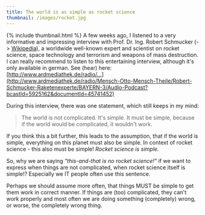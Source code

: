 ```yaml
---
title: The world is as simple as rocket science
thumbnail: /images/rocket.jpg
---
```


{% include thumbnail.html %}
A few weeks ago, I listened to a very informative and impressing interview with Prof. Dr. Ing. Robert Schmucker (-> [Wikipedia](https://de.wikipedia.org/wiki/Robert_Schmucker)), a worldwide well-known expert and scientist on rocket science, space technology and terrorism and weapons of mass destruction.
I can really recommend to listen to this entertaining interview, although it's only available in german.
See (hear) here:  [http://www.ardmediathek.de/radio/...](http://www.ardmediathek.de/radio/Mensch-Otto-Mensch-Theile/Robert-Schmucker-Raketenexperte/BAYERN-3/Audio-Podcast?bcastId=5925162&documentId=45741452)

During this interview, there was one statement, which still keeps in my mind:

> The world is not complicated. It's simple. It must be simple, because if the world would be complicated, it wouldn't work.

If you think this a bit further, this leads to the assumption, that if the world is simple, everything on this planet must also be simple.
In context of rocket science - this also must be simple!
_Rocket science is simple._

So, why we are saying _"this-and-that is no rocket science!"_ if we want to express when things are not complicated, when rocket science itself is simple!?
Especially we IT people often use this sentence.

Perhaps we should assume more often, that things MUST be simple to get them work in correct manner.
If things are (too) complicated, they can't work properly and most often we are doing something (completely) wrong, or worse, the completely wrong thing.
